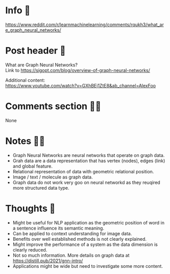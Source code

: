 # Info 📌
https://www.reddit.com/r/learnmachinelearning/comments/rqukh3/what_are_graph_neural_networks/

# Post header 📝
What are Graph Neural Networks?  
Link to https://sigopt.com/blog/overview-of-graph-neural-networks/

Additional content:  
https://www.youtube.com/watch?v=GXhBEj1ZtE8&ab_channel=AlexFoo

# Comments section 👂🏻
None

# Notes ✍🏻
- Graph Neural Networks are neural networks that operate on graph data.
- Grah data are a data representation that has vertex (nodes), edges (link) and global feature.
- Relational representation of data with geometric relational position.
- Image / text / molecule as graph data.
- Graph data do not work very goo on neural networkd as they reuqired more structured data type.

# Thoughts 💭
- Might be useful for NLP application as the geometric position of word in a sentence influence its semantic meaning.
- Can be applied to context understanding for image data.
- Benefits over well established methods is not clearly explained.
- Might improve the performance of a system as the data dimension is clearly reduced.
- Not so much information. More details on graph data at  
https://distill.pub/2021/gnn-intro/
- Applications might be wide but need to investigate some more content.